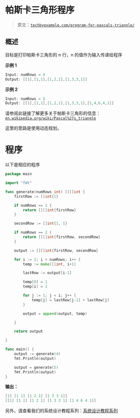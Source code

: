 # 帕斯卡三角形程序

> 原文：[`techbyexample.com/program-for-pascals-triangle/`](https://techbyexample.com/program-for-pascals-triangle/)

## **概述**

目标是打印帕斯卡三角形的 n 行，n 的值作为输入传递给程序

**示例 1**

```go
Input: numRows = 4
Output: [[1],[1,1],[1,2,1],[1,3,3,1]]
```

**示例 2**

```go
Input: numRows = 5
Output: [[1],[1,1],[1,2,1],[1,3,3,1],[1,4,6,4,1]]
```

请参阅此链接了解更多关于帕斯卡三角形的信息：[`en.wikipedia.org/wiki/Pascal%27s_triangle`](https://en.wikipedia.org/wiki/Pascal%27s_triangle)

这里的思路是使用动态规划。

# **程序**

以下是相应的程序

```go
package main

import "fmt"

func generate(numRows int) [][]int {
	firstRow := []int{1}

	if numRows == 1 {
		return [][]int{firstRow}
	}

	secondRow := []int{1, 1}

	if numRows == 2 {
		return [][]int{firstRow, secondRow}
	}

	output := [][]int{firstRow, secondRow}

	for i := 2; i < numRows; i++ {
		temp := make([]int, i+1)

		lastRow := output[i-1]

		temp[0] = 1
		temp[i] = 1

		for j := 1; j < i; j++ {
			temp[j] = lastRow[j-1] + lastRow[j]
		}

		output = append(output, temp)

	}

	return output

}

func main() {
	output := generate(4)
	fmt.Println(output)

	output = generate(5)
	fmt.Println(output)
}
```

**输出：**

```go
[1] [1 1] [1 2 1] [1 3 3 1]]
[[1] [1 1] [1 2 1] [1 3 3 1] [1 4 6 4 1]]
```

另外，请查看我们的系统设计教程系列：[系统设计教程系列](https://techbyexample.com/system-design-questions/)

